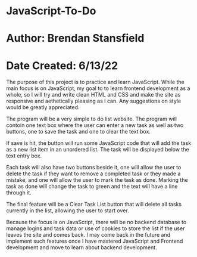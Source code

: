  # JavaScript-To-Do
 # Author: Brendan Stansfield
 # Date Created: 6/13/22

The purpose of this project is to practice and learn JavaScript.  While the main focus is on JavaScript, my goal to to learn frontend development as a whole, so I will try and write clean HTML and CSS and make the site as responsive and aethetically pleasing as I can.  Any suggestions on style would be greatly appreciated.

The program will be a very simple to do list website.  The program will contoin one text box where the user can enter a new task as well as two buttons, one to save the task and one to clear the text box.  

If save is hit, the button will run some JavaScript code that will add the task as a new list item in an unordered list.  The task will be displayed below the text entry box. 

Each task will also have two buttons beside it, one will allow the user to delete the task if they want to remove a completed task or they made a mistake, and one will allow the user to mark the task as done.  Marking the task as done will change the task to green and the text will have a line through it.  

The final feature will be a Clear Task List button that will delete all tasks currently in the list, allowing the user to start over.

Because the focus is on JavaScript, there will be no backend database to manage logins and task data or use of cookies to store the list if the user leaves the site and comes back.  I may come back in the future and implement such features once I have mastered JavaScript and Frontend development and move to learn about backend development.